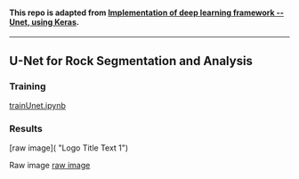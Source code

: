 #### This repo is adapted from [Implementation of deep learning framework -- Unet, using Keras](https://github.com/zhixuhao/unet). 
---
## U-Net for Rock Segmentation and Analysis

### Training
[trainUnet.ipynb](https://github.com/DREAMS-lab/unet/blob/master/trainUnet.ipynb)

### Results
[raw image]( "Logo Title Text 1")

Raw image
[raw image](https://github.com/DREAMS-lab/unet/blob/master/data/rocks_unet2/test/image/3.png "raw image")


